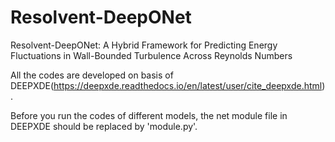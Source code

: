 # Resolvent-DeepONet
Resolvent-DeepONet: A Hybrid Framework for Predicting Energy Fluctuations in Wall-Bounded Turbulence Across Reynolds Numbers

All the codes are developed on basis of DEEPXDE(https://deepxde.readthedocs.io/en/latest/user/cite_deepxde.html).

Before you run the codes of different models, the net module file in DEEPXDE should be replaced by 'module.py'.
